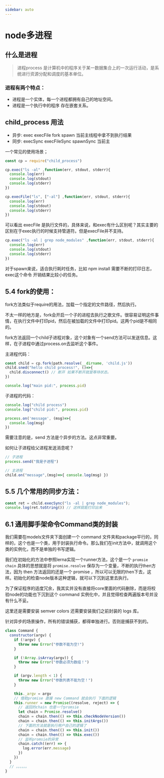 ```yaml
---
sidebar: auto
---
```

# node多进程

## 什么是进程

> 进程process 是计算机中的程序关于某一数据集合上的一次运行活动，是系统进行资源分配和调度的基本单位。

### 进程有两个特点：
- 进程是一个实体，每一个进程都拥有自己的地址空间。
- 进程是一个执行中的程序 存在嵌套关系。

## child_process 用法
- 异步: exec execFile fork spawn 当前主线程中拿不到执行结果
- 同步: execSync execFileSync spawnSync 当前主

一个常见的使用场景；
```js
const cp = require("child_process")

cp.exec("ls -al" ,function(err, stdout, stderr){
  console.log(err)
  console.log(stdout)
  console.log(stderr)
})

cp.execFile("ls", ["-al"] ,function(err, stdout, stderr){
  console.log(err)
  console.log(stdout)
  console.log(stderr)
})
```
可以看出 execFile 是执行文件的，具体来说，和exec有什么区别呢？其实主要的区别在于exec执行的时候支持管道符。但是execFile并不支持。

```js
cp.exec("ls -al | grep node_modules" ,function(err, stdout, stderr){
  console.log(err)
  console.log(stdout)
  console.log(stderr)
})
```

对于spawn来说，适合执行耗时任务，比如 npm install 需要不断的打印日志， exec这个命令 开销结果比较小的任务。

## 5.4 fork的使用：
fork方法类似于require的用法，加载一个指定的文件路径，然后执行。

不太一样的地方是，fork会开启一个子的进程去执行之歌文件。很容易证明这件事情，在执行文件中打印pid，然后在被加载的文件中打印pid。这两个pid是不相同的。

fork方法返回一个child子进程对象，这个对象有一个send方法可以发送信息。这样，在子进程中通过process.on去监听这个事件。

主进程代码：

```js
const child = cp.fork(path.resolve(__dirname, 'child.js'))
child.sned("hello child process!", ()=>{
  child.disconnect() // 断开 如果不断开就是等待状态。
})

console.log("main pid:", process.pid)
```

子进程的代码：

```js
console.log("child process")
console.log("child pid:", process.pid)

process.on('message', (msg)=>{
  console.log(msg)
})
```

需要注意的是，send 方法是个异步的方法。这点非常重要。

如何让子进程给父进程发送消息呢？

```js
// 子进程
process.send("我是子进程")

// 主进程
child.on("message",(msg)=>{ console.log(msg) })
```

## 5.5 几个常用的同步方法：

```js
const ret = child.execSync("ls -al | grep node_modules");
console.log(ret.toString()) // 这样就能打印出来
```



## 6.1 通用脚手架命令Command类的封装

我们需要在models文件夹下面创建一个 command 文件夹和package平行的，同样的，这个也是一个类，用于封装执行命令。那么我们在init方法中，就调用这个类的实例化，而不是单独的书写逻辑。

我们在初始化的方法中参照lerna实现一个runner方法，这个是一个 `promsie chain` 具体的思想就是将 `promise.resolve` 保存为一个变量，不断的执行then方法，因为 then 方法返回的还是一个 promise ，所以可以无限的then下去，这样。初始化的检查node版本这种逻辑，就可以下沉到这里去执行。

为了保证程序的适度冗余，我其实并没有直接将core里面的代码删除，而是将校验node的功能也下沉到这个 command 实例化中，并且觉得检查两遍版本号并没有什么不妥。

这里还是需要安装 semver colors 还需要安装我们之前封装的 logs 库。

针对异步的场景操作，所有的错误捕获，都得单独进行。否则是捕获不到的。

```js
class Command {
  constructor(argv) {
    if (!argv) {
      throw new Error("参数不能为空!")
    }

    if (!Array.isArray(argv)) {
      throw new Error("参数必须为数组！")
    }

    if (argv.length < 1) {
      throw new Error("参数列表不能为空！")
    }

    this._argv = argv
    // 借助promise 直接 new Command 就会执行 下面的逻辑
    this.runner = new Promise((resolve, reject) => {
      // 返回的chain 也是一个promsie
      let chain = Promise.resolve()
      chain = chain.then(() => this.checkNodeVersion())
      chain = chain.then(() => this.initArgs())
      // 下面的方法就是执行用户自己的逻辑了
      chain = chain.then(() => this.init())
      chain = chain.then(() => this.exec())
      // 监听promsie的异常
      chain.catch((err) => {
        log.error(err.message)
      })
    })
  }
  // 。。。。。。
}
```














